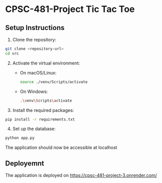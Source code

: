# CPSC-481-Project Tic Tac Toe
## Setup Instructions

1. Clone the repository:
```bash
git clone <repository-url>
cd src
```

2. Activate the virtual environment:
   - On macOS/Linux:
     ```bash
     source ./venv/Scripts/activate
     ```
   - On Windows:
     ```bash
     .\venv\Scripts\activate
     ```

3. Install the required packages:
```bash
pip install -r requirements.txt
```

4. Set up the database:
```bash
python app.py
```


The application should now be accessible at localhost

## Deployemnt
The application is deployed on 
https://cpsc-481-project-3.onrender.com/
